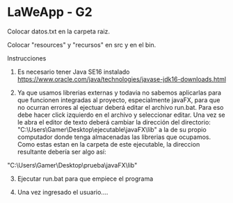 # LaWeApp - G2
Colocar datos.txt en la carpeta raiz.

Colocar "resources" y "recursos" en src y en el bin.

Instrucciones

1. Es necesario tener Java SE16 instalado https://www.oracle.com/java/technologies/javase-jdk16-downloads.html

2. Ya que usamos librerias externas y todavia no sabemos aplicarlas para que funcionen integradas al proyecto, especialmente javaFX, para que no ocurran errores al ejectuar deberá editar el archivo run.bat. 
Para eso debe hacer click izquierdo en el archivo y seleccionar editar. Una vez se le abra el editor de texto deberá cambiar la dirección del directorio: "C:\Users\Gamer\Desktop\ejecutable\javaFX\lib" a la de su propio computador donde tenga almacenadas las librerias que ocupamos. Como estas estan en la carpeta de este ejecutable, la direccion resultante debería ser algo así: 

"C:\Users\Gamer\Desktop\prueba\javaFX\lib"

3. Ejecutar run.bat para que empiece el programa

4. Una vez ingresado el usuario....
